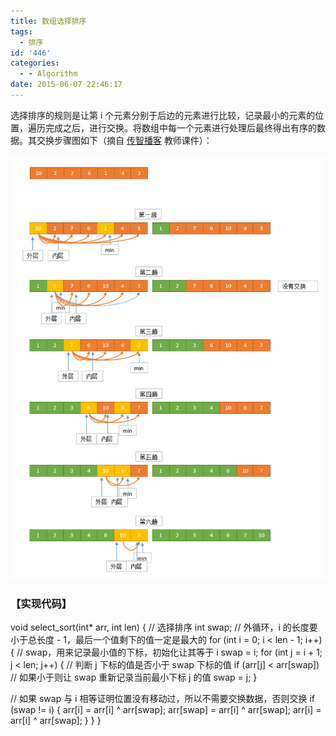 ```yaml
---
title: 数组选择排序
tags:
  - 排序
id: '446'
categories:
  - - Algorithm
date: 2015-06-07 22:46:17
---
```


选择排序的规则是让第 i 个元素分别于后边的元素进行比较，记录最小的元素的位置，遍历完成之后，进行交换。将数组中每一个元素进行处理后最终得出有序的数据。其交换步骤图如下（摘自 [传智播客](http://www.itcast.cn) 教师课件）：
<!-- more -->
[![2015-06-07_224448](/images/2015/06/2015-06-07_224448.png)](/images/2015/06/2015-06-07_224448.png)

### 【实现代码】

void select\_sort(int\* arr, int len)
{
// 选择排序
int swap;
// 外循环，i 的长度要小于总长度 - 1，最后一个值剩下的值一定是最大的
for (int i = 0; i < len - 1; i++)
{
// swap，用来记录最小值的下标，初始化让其等于 i
swap = i;
for (int j = i + 1; j < len; j++)
{
// 判断 j 下标的值是否小于 swap 下标的值
if (arr\[j\] < arr\[swap\])
// 如果小于则让 swap 重新记录当前最小下标 j 的值
swap = j;
}

// 如果 swap 与 i 相等证明位置没有移动过，所以不需要交换数据，否则交换
if (swap != i)
{
arr\[i\] = arr\[i\] ^ arr\[swap\];
arr\[swap\] = arr\[i\] ^ arr\[swap\];
arr\[i\] = arr\[i\] ^ arr\[swap\];
}
}
}